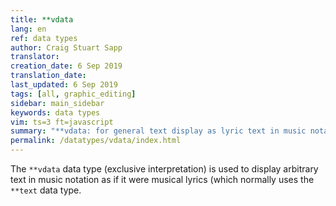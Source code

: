 ```yaml
---
title: **vdata
lang: en
ref: data types
author: Craig Stuart Sapp
translator: 
creation_date: 6 Sep 2019
translation_date: 
last_updated: 6 Sep 2019
tags: [all, graphic_editing]
sidebar: main_sidebar
keywords: data types
vim: ts=3 ft=javascript
summary: "**vdata: for general text display as lyric text in music notation."
permalink: /datatypes/vdata/index.html
---
```


The `**vdata` data type (exclusive interpretation) is used to display
arbitrary text in music notation as if it were musical lyrics (which
normally uses the `**text` data type.






